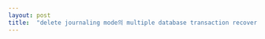 ```yaml
---
layout: post
title:  "delete journaling mode의 multiple database transaction recovery에 대한 연구"
---
```

